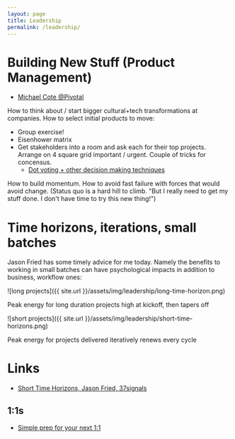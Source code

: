 ```yaml
---
layout: page
title: Leadership
permalink: /leadership/
---
```


# Building New Stuff (Product Management)

- [Michael Cote @Pivotal](https://medium.com/@cote/a-small-series-of-projects-d6107c3d9d3e)

How to think about / start bigger cultural+tech transformations at companies. How to select initial products to move:
- Group exercise!
- Eisenhower matrix
- Get stakeholders into a room and ask each for their top projects. Arrange on 4 square grid important / urgent. Couple of tricks for concensus.
  - [Dot voting + other decision making techniques](https://content.pivotal.io/blog/6-decision-making-techniques-all-product-managers-should-know#f923)

How to build momentum. How to avoid fast failure with forces that would avoid change. (Status quo is a hard hill to climb. "But I really need to get my stuff done. I don't have time to try this new thing!")

# Time horizons, iterations, small batches

Jason Fried has some timely advice for me today. Namely the benefits to working in small batches can have psychological impacts in addition to business, workflow ones:

![long projects]({{ site.url }}/assets/img/leadership/long-time-horizon.png)

Peak energy for long duration projects high at kickoff, then tapers off

![short projects]({{ site.url }}/assets/img/leadership/short-time-horizons.png)

Peak energy for projects delivered iteratively renews every cycle

# Links

- [Short Time Horizons, Jason Fried, 37signals](https://m.signalvnoise.com/short-time-horizons-keep-it-fresh-eef462d4ca50)

## 1:1s

- [Simple prep for your next 1:1](https://m.signalvnoise.com/managers-youre-not-prepared-for-your-one-on-one-meetings-here-s-what-to-do-163b1812904b)
